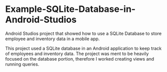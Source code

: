 # Example-SQLite-Database-in-Android-Studios
Android Studios project that showed how to use a SQLite Database to store employee and inventory data in a mobile app.


This project used a SQLite database in an Android application to keep track of employees and inventory data.
  The project was ment to be heavily focused on the database portion, therefore I worked creating views and 
  running queries.
